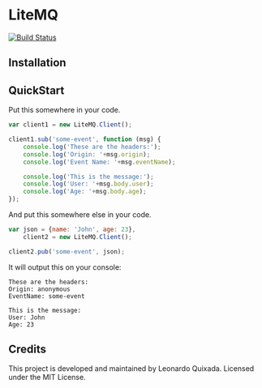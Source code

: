 # LiteMQ
[![Build Status](https://travis-ci.org/lquixada/litemq.png?branch=master)](https://travis-ci.org/lquixada/litemq)

## Installation


## QuickStart

Put this somewhere in your code.

```javascript
var client1 = new LiteMQ.Client();

client1.sub('some-event', function (msg) {
	console.log('These are the headers:');
	console.log('Origin: '+msg.origin);
	console.log('Event Name: '+msg.eventName);

	console.log('This is the message:');
	console.log('User: '+msg.body.user);
	console.log('Age: '+msg.body.age);
});
```

And put this somewhere else in your code.

```javascript
var json = {name: 'John', age: 23},
	client2 = new LiteMQ.Client();

client2.pub('some-event', json);
```

It will output this on your console:

```
These are the headers:
Origin: anonymous
EventName: some-event

This is the message:
User: John
Age: 23
```

## Credits

This project is developed and maintained by Leonardo Quixada.
Licensed under the MIT License.

